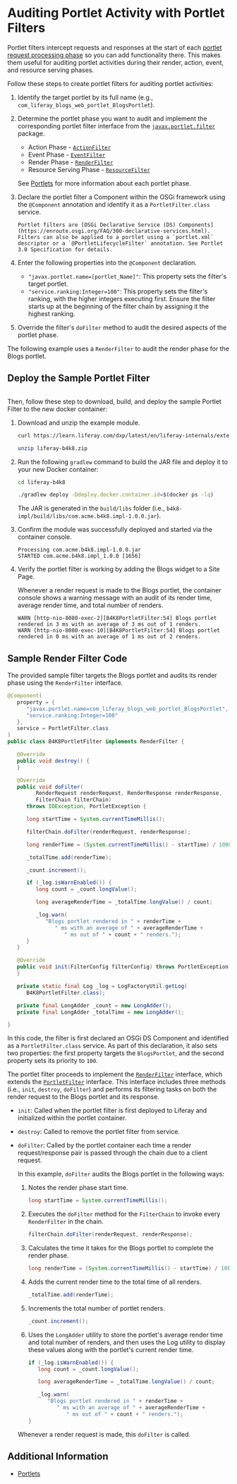 # Auditing Portlet Activity with Portlet Filters

Portlet filters intercept requests and responses at the start of each [portlet request processing phase](../../../building-applications/developing-a-java-web-application/reference/portlets.md#portlet-phases) so you can add functionality there. This makes them useful for auditing portlet activities during their render, action, event, and resource serving phases.

Follow these steps to create portlet filters for auditing portlet activities:

1. Identify the target portlet by its full name (e.g., `com_liferay_blogs_web_portlet_BlogsPortlet`).

1. Determine the portlet phase you want to audit and implement the corresponding portlet filter interface from the [`javax.portlet.filter`](http://docs.liferay.com/portlet-api/3.0/javadocs/javax/portlet/filter/package-summary.html) package.

   * Action Phase - [`ActionFilter`](http://docs.liferay.com/portlet-api/3.0/javadocs/javax/portlet/filter/ActionFilter.html)
   * Event Phase - [`EventFilter`](http://docs.liferay.com/portlet-api/3.0/javadocs/javax/portlet/filter/EventFilter.html)
   * Render Phase - [`RenderFilter`](http://docs.liferay.com/portlet-api/3.0/javadocs/javax/portlet/filter/RenderFilter.html)
   * Resource Serving Phase - [`ResourceFilter`](http://docs.liferay.com/portlet-api/3.0/javadocs/javax/portlet/filter/ResourceFilter.html)

   See [Portlets](../../../building-applications/developing-a-java-web-application/reference/portlets.md#portlet-phases) for more information about each portlet phase.

1. Declare the portlet filter a Component within the OSGi framework using the `@Component` annotation and identify it as a `PortletFilter.class` service.

   ```{note}
   Portlet filters are [OSGi Declarative Service (DS) Components](https://enroute.osgi.org/FAQ/300-declarative-services.html). Filters can also be applied to a portlet using a `portlet.xml` descriptor or a `@PortletLifecycleFilter` annotation. See Portlet 3.0 Specification for details.
   ```

1. Enter the following properties into the `@Component` declaration.

   * `"javax.portlet.name=[portlet_Name]"`: This property sets the filter's target portlet.
   * `"service.ranking:Integer=100"`: This property sets the filter's ranking, with the higher integers executing first. Ensure the filter starts up at the beginning of the filter chain by assigning it the highest ranking.

1. Override the filter's `doFilter` method to audit the desired aspects of the portlet phase.

The following example uses a `RenderFilter` to audit the render phase for the Blogs portlet.

## Deploy the Sample Portlet Filter

```{include} /_snippets/run-liferay-portal.md
```

Then, follow these step to download, build, and deploy the sample Portlet Filter to the new docker container:

1. Download and unzip the example module.

   ```bash
   curl https://learn.liferay.com/dxp/latest/en/liferay-internals/extending-liferay/portlet-filters/liferay-b4k8.zip -O
   ```

   ```bash
   unzip liferay-b4k8.zip
   ```

1. Run the following `gradlew` command to build the JAR file and deploy it to your new Docker container:

   ```bash
   cd liferay-b4k8
   ```

   ```bash
   ./gradlew deploy -Ddeploy.docker.container.id=$(docker ps -lq)
   ```

   The JAR is generated in the `build/libs` folder (i.e., `b4k8-impl/build/libs/com.acme.b4k8.impl-1.0.0.jar`).

1. Confirm the module was successfully deployed and started via the container console.

   ```
   Processing com.acme.b4k8.impl-1.0.0.jar
   STARTED com.acme.b4k8.impl_1.0.0 [1656]
   ```

1. Verify the portlet filter is working by adding the Blogs widget to a Site Page.

   Whenever a render request is made to the Blogs portlet, the container console shows a warning message with an audit of its render time, average render time, and total number of renders.

   ```
   WARN [http-nio-8080-exec-2][B4K8PortletFilter:54] Blogs portlet rendered in 3 ms with an average of 3 ms out of 1 renders.
   WARN [http-nio-8080-exec-10][B4K8PortletFilter:54] Blogs portlet rendered in 0 ms with an average of 1 ms out of 2 renders.
   ```

## Sample Render Filter Code

The provided sample filter targets the Blogs portlet and audits its render phase using the `RenderFilter` interface.

```java
@Component(
   property = {
      "javax.portlet.name=com_liferay_blogs_web_portlet_BlogsPortlet",
      "service.ranking:Integer=100"
   },
   service = PortletFilter.class
)
public class B4K8PortletFilter implements RenderFilter {

   @Override
   public void destroy() {
   }

   @Override
   public void doFilter(
         RenderRequest renderRequest, RenderResponse renderResponse,
         FilterChain filterChain)
      throws IOException, PortletException {

      long startTime = System.currentTimeMillis();

      filterChain.doFilter(renderRequest, renderResponse);

      long renderTime = (System.currentTimeMillis() - startTime) / 1000;

      _totalTime.add(renderTime);

      _count.increment();

      if (_log.isWarnEnabled()) {
         long count = _count.longValue();

         long averageRenderTime = _totalTime.longValue() / count;

         _log.warn(
            "Blogs portlet rendered in " + renderTime +
               " ms with an average of " + averageRenderTime +
                  " ms out of " + count + " renders.");
      }
   }

   @Override
   public void init(FilterConfig filterConfig) throws PortletException {
   }

   private static final Log _log = LogFactoryUtil.getLog(
      B4K8PortletFilter.class);

   private final LongAdder _count = new LongAdder();
   private final LongAdder _totalTime = new LongAdder();

}
```

In this code, the filter is first declared an OSGi DS Component and identified as a `PortletFilter.class` service. As part of this declaration, it also sets two properties: the first property targets the `BlogsPortlet`, and the second property sets its priority to `100`.

The portlet filter proceeds to implement the [`RenderFilter`](http://docs.liferay.com/portlet-api/3.0/javadocs/javax/portlet/filter/RenderFilter.html) interface, which extends the [`PortletFilter`](http://docs.liferay.com/portlet-api/3.0/javadocs/javax/portlet/filter/PortletFilter.html) interface. This interface includes three methods (i.e., `init`, `destroy`, `doFilter`) and performs its filtering tasks on both the render request to the Blogs portlet and its response.

* `init`: Called when the portlet filter is first deployed to Liferay and initialized within the portlet container.

* `destroy`: Called to remove the portlet filter from service.

* `doFilter`: Called by the portlet container each time a render request/response pair is passed through the chain due to a client request.

   In this example, `doFilter` audits the Blogs portlet in the following ways:

   1. Notes the render phase start time.

      ```java
      long startTime = System.currentTimeMillis();
      ```

   1. Executes the `doFilter` method for the `FilterChain` to invoke every `RenderFilter` in the chain.

      ```java
      filterChain.doFilter(renderRequest, renderResponse);
      ```

   1. Calculates the time it takes for the Blogs portlet to complete the render phase.

      ```java
      long renderTime = (System.currentTimeMillis() - startTime) / 1000;
      ```

   1. Adds the current render time to the total time of all renders.

      ```java
      _totalTime.add(renderTime);
      ```

   1. Increments the total number of portlet renders.

      ```java
      _count.increment();
      ```

   1. Uses the `LongAdder` utility to store the portlet's average render time and total number of renders, and then uses the Log utility to display these values along with the portlet's current render time.

      ```java
      if (_log.isWarnEnabled()) {
         long count = _count.longValue();

         long averageRenderTime = _totalTime.longValue() / count;

         _log.warn(
            "Blogs portlet rendered in " + renderTime +
               " ms with an average of " + averageRenderTime +
                  " ms out of " + count + " renders.");
      }
      ```

   Whenever a render request is made, this `doFilter` is called.

## Additional Information

* [Portlets](../../../building-applications/developing-a-java-web-application/reference/portlets.md)
<!--TASK: Add link to Using Portlet Filters article when finished -->
